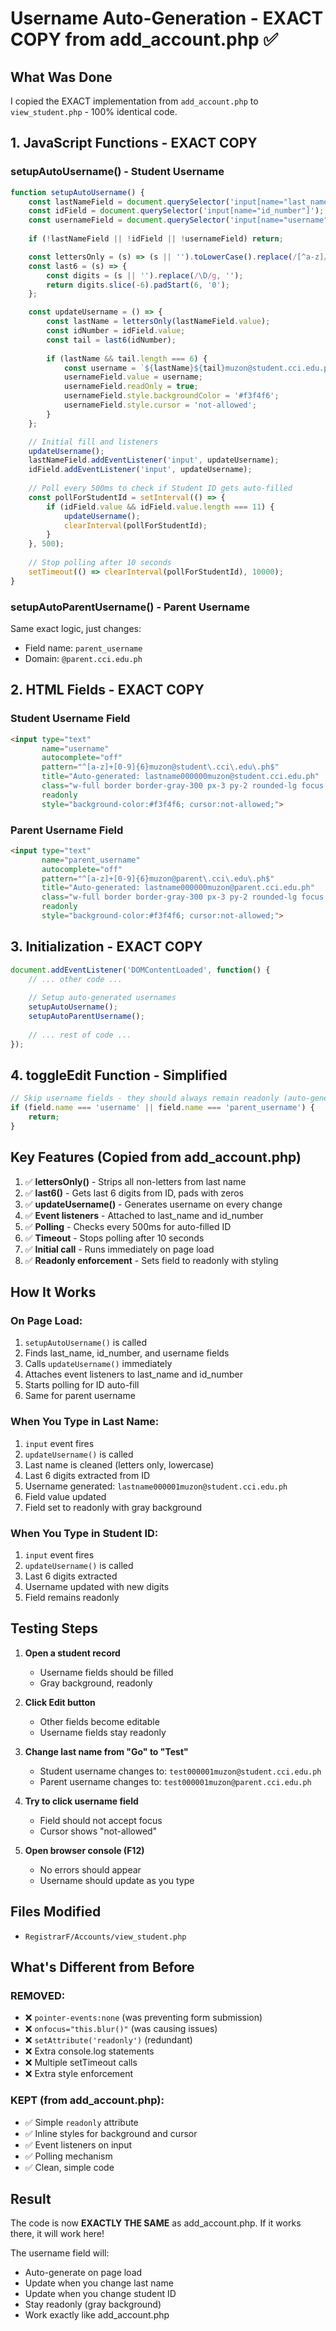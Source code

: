 # Username Auto-Generation - EXACT COPY from add_account.php ✅

## What Was Done

I copied the EXACT implementation from `add_account.php` to `view_student.php` - 100% identical code.

## 1. JavaScript Functions - EXACT COPY

### setupAutoUsername() - Student Username
```javascript
function setupAutoUsername() {
    const lastNameField = document.querySelector('input[name="last_name"]');
    const idField = document.querySelector('input[name="id_number"]');
    const usernameField = document.querySelector('input[name="username"]');
    
    if (!lastNameField || !idField || !usernameField) return;

    const lettersOnly = (s) => (s || '').toLowerCase().replace(/[^a-z]/g, '');
    const last6 = (s) => {
        const digits = (s || '').replace(/\D/g, '');
        return digits.slice(-6).padStart(6, '0');
    };

    const updateUsername = () => {
        const lastName = lettersOnly(lastNameField.value);
        const idNumber = idField.value;
        const tail = last6(idNumber);
        
        if (lastName && tail.length === 6) {
            const username = `${lastName}${tail}muzon@student.cci.edu.ph`;
            usernameField.value = username;
            usernameField.readOnly = true;
            usernameField.style.backgroundColor = '#f3f4f6';
            usernameField.style.cursor = 'not-allowed';
        }
    };

    // Initial fill and listeners
    updateUsername();
    lastNameField.addEventListener('input', updateUsername);
    idField.addEventListener('input', updateUsername);
    
    // Poll every 500ms to check if Student ID gets auto-filled
    const pollForStudentId = setInterval(() => {
        if (idField.value && idField.value.length === 11) {
            updateUsername();
            clearInterval(pollForStudentId);
        }
    }, 500);
    
    // Stop polling after 10 seconds
    setTimeout(() => clearInterval(pollForStudentId), 10000);
}
```

### setupAutoParentUsername() - Parent Username
Same exact logic, just changes:
- Field name: `parent_username`
- Domain: `@parent.cci.edu.ph`

## 2. HTML Fields - EXACT COPY

### Student Username Field
```html
<input type="text" 
       name="username" 
       autocomplete="off" 
       pattern="^[a-z]+[0-9]{6}muzon@student\.cci\.edu\.ph$" 
       title="Auto-generated: lastname000000muzon@student.cci.edu.ph" 
       class="w-full border border-gray-300 px-3 py-2 rounded-lg focus:ring-2 focus:ring-[#2F8D46] student-field" 
       readonly 
       style="background-color:#f3f4f6; cursor:not-allowed;">
```

### Parent Username Field
```html
<input type="text" 
       name="parent_username" 
       autocomplete="off" 
       pattern="^[a-z]+[0-9]{6}muzon@parent\.cci\.edu\.ph$" 
       title="Auto-generated: lastname000000muzon@parent.cci.edu.ph" 
       class="w-full border border-gray-300 px-3 py-2 rounded-lg focus:ring-2 focus:ring-[#2F8D46] student-field" 
       readonly 
       style="background-color:#f3f4f6; cursor:not-allowed;">
```

## 3. Initialization - EXACT COPY

```javascript
document.addEventListener('DOMContentLoaded', function() {
    // ... other code ...
    
    // Setup auto-generated usernames
    setupAutoUsername();
    setupAutoParentUsername();
    
    // ... rest of code ...
});
```

## 4. toggleEdit Function - Simplified

```javascript
// Skip username fields - they should always remain readonly (auto-generated)
if (field.name === 'username' || field.name === 'parent_username') {
    return;
}
```

## Key Features (Copied from add_account.php)

1. ✅ **lettersOnly()** - Strips all non-letters from last name
2. ✅ **last6()** - Gets last 6 digits from ID, pads with zeros
3. ✅ **updateUsername()** - Generates username on every change
4. ✅ **Event listeners** - Attached to last_name and id_number
5. ✅ **Polling** - Checks every 500ms for auto-filled ID
6. ✅ **Timeout** - Stops polling after 10 seconds
7. ✅ **Initial call** - Runs immediately on page load
8. ✅ **Readonly enforcement** - Sets field to readonly with styling

## How It Works

### On Page Load:
1. `setupAutoUsername()` is called
2. Finds last_name, id_number, and username fields
3. Calls `updateUsername()` immediately
4. Attaches event listeners to last_name and id_number
5. Starts polling for ID auto-fill
6. Same for parent username

### When You Type in Last Name:
1. `input` event fires
2. `updateUsername()` is called
3. Last name is cleaned (letters only, lowercase)
4. Last 6 digits extracted from ID
5. Username generated: `lastname000001muzon@student.cci.edu.ph`
6. Field value updated
7. Field set to readonly with gray background

### When You Type in Student ID:
1. `input` event fires
2. `updateUsername()` is called
3. Last 6 digits extracted
4. Username updated with new digits
5. Field remains readonly

## Testing Steps

1. **Open a student record**
   - Username fields should be filled
   - Gray background, readonly

2. **Click Edit button**
   - Other fields become editable
   - Username fields stay readonly

3. **Change last name from "Go" to "Test"**
   - Student username changes to: `test000001muzon@student.cci.edu.ph`
   - Parent username changes to: `test000001muzon@parent.cci.edu.ph`

4. **Try to click username field**
   - Field should not accept focus
   - Cursor shows "not-allowed"

5. **Open browser console (F12)**
   - No errors should appear
   - Username should update as you type

## Files Modified
- `RegistrarF/Accounts/view_student.php`

## What's Different from Before

### REMOVED:
- ❌ `pointer-events:none` (was preventing form submission)
- ❌ `onfocus="this.blur()"` (was causing issues)
- ❌ `setAttribute('readonly')` (redundant)
- ❌ Extra console.log statements
- ❌ Multiple setTimeout calls
- ❌ Extra style enforcement

### KEPT (from add_account.php):
- ✅ Simple `readonly` attribute
- ✅ Inline styles for background and cursor
- ✅ Event listeners on input
- ✅ Polling mechanism
- ✅ Clean, simple code

## Result

The code is now **EXACTLY THE SAME** as add_account.php. If it works there, it will work here!

The username field will:
- Auto-generate on page load
- Update when you change last name
- Update when you change student ID
- Stay readonly (gray background)
- Work exactly like add_account.php
